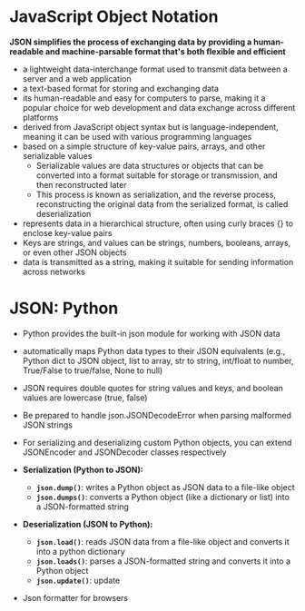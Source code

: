 # JavaScript Object Notation
**JSON simplifies the process of exchanging data by providing a human-readable and machine-parsable format that's both flexible and efficient**
- a lightweight data-interchange format used to transmit data between a server and a web application
- a text-based format for storing and exchanging data
- its human-readable and easy for computers to parse, making it a popular choice for web development and data exchange across different platforms
- derived from JavaScript object syntax but is language-independent, meaning it can be used with various programming languages
- based on a simple structure of key-value pairs, arrays, and other serializable values
    - Serializable values are data structures or objects that can be converted into a format suitable for storage or transmission, and then reconstructed later
    - This process is known as serialization, and the reverse process, reconstructing the original data from the serialized format, is called deserialization
- represents data in a hierarchical structure, often using curly braces {} to enclose key-value pairs
- Keys are strings, and values can be strings, numbers, booleans, arrays, or even other JSON objects
- data is transmitted as a string, making it suitable for sending information across networks

# JSON: Python
- Python provides the built-in json module for working with JSON data
- automatically maps Python data types to their JSON equivalents (e.g., Python dict to JSON object, list to array, str to string, int/float to number, True/False to true/false, None to null)
- JSON requires double quotes for string values and keys, and boolean values are lowercase (true, false)
- Be prepared to handle json.JSONDecodeError when parsing malformed JSON strings
- For serializing and deserializing custom Python objects, you can extend JSONEncoder and JSONDecoder classes respectively
- **Serialization (Python to JSON):**
    - **`json.dump()`**: writes a Python object as JSON data to a file-like object
    - **`json.dumps()`**: converts a Python object (like a dictionary or list) into a JSON-formatted string
- **Deserialization (JSON to Python):**
    - **`json.load()`**: reads JSON data from a file-like object and converts it into a python dictionary
    - **`json.loads()`**: parses a JSON-formatted string and converts it into a Python object
    - **`json.update()`**: update

- Json formatter for browsers